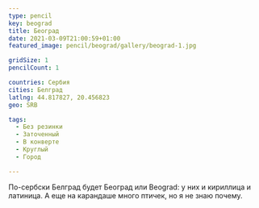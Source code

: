 ```yaml
---
type: pencil
key: beograd
title: Београд
date: 2021-03-09T21:00:59+01:00
featured_image: pencil/beograd/gallery/beograd-1.jpg

gridSize: 1
pencilCount: 1

countries: Сербия
cities: Белград
latlng: 44.817827, 20.456823
geo: SRB

tags:
  - Без резинки
  - Заточенный
  - В конверте
  - Круглый
  - Город

---
```


По-сербски Белград будет Београд или Beograd: у них и кириллица и латиница. А еще на карандаше много птичек, но я не знаю почему.
